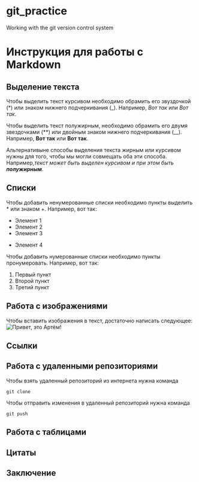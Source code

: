 # git_practice
Working with the git version control system

# Инструкция для работы с Markdown

## Выделение текста

Чтобы выделить текст курсивом необходимо обрамить его звуздочкой (*) или знаком нижнего подчеркивания (_). Например, *Вот так* или _Вот так_.

Чтобы выделить текст полужирным, необходимо обрамить его двумя звездочками (**) или двойным знаком нижнего подчеркивания (__). Например, **Вот так** или __Вот так__.

Альтернативыне способы выделения текста жирным или курсивом нужны для того, чтобы мы могли совмещать оба эти способа. Например,_текст может быть выделен курсивом и при этом быть **полужирным**_.

## Списки
Чтобы добавить ненумерованные списки необходимо пункты выделить * или знаком +. Например, вот так:
* Элемент 1
* Элемент 2
* Элемент 3
+ Элемент 4

Чтобы добавить нумерованные списки необходимо пункты пронумеровать. Например, вот так:
1. Первый пункт
2. Второй пункт
3. Третий пункт

## Работа с изображениями

Чтобы вставить изображения в текст, достаточно написать следующее: ![Привет, это Артём!](YziNa7xUiEw.jpg)

## Ссылки

## Работа с удаленными репозиториями

Чтобы взять удаленный репозиторий из интернета нужна команда 

```
git clone
```
 
Чтобы отправить изменения в удаленный репозиторий нужна команда

```
git push
```


## Работа с таблицами

## Цитаты

## Заключение